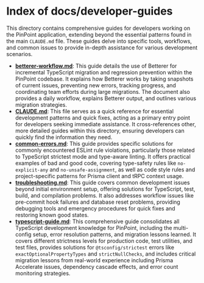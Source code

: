 # Index of docs/developer-guides

This directory contains comprehensive guides for developers working on the PinPoint application, extending beyond the essential patterns found in the main `CLAUDE.md` file. These guides delve into specific tools, workflows, and common issues to provide in-depth assistance for various development scenarios.

- **[betterer-workflow.md](./betterer-workflow.md)**: This guide details the use of Betterer for incremental TypeScript migration and regression prevention within the PinPoint codebase. It explains how Betterer works by taking snapshots of current issues, preventing new errors, tracking progress, and coordinating team efforts during large migrations. The document also provides a daily workflow, explains Betterer output, and outlines various migration strategies.
- **[CLAUDE.md](./CLAUDE.md)**: This file serves as a quick reference for essential development patterns and quick fixes, acting as a primary entry point for developers seeking immediate assistance. It cross-references other, more detailed guides within this directory, ensuring developers can quickly find the information they need.
- **[common-errors.md](./common-errors.md)**: This guide provides specific solutions for commonly encountered ESLint rule violations, particularly those related to TypeScript strictest mode and type-aware linting. It offers practical examples of bad and good code, covering type-safety rules like `no-explicit-any` and `no-unsafe-assignment`, as well as code style rules and project-specific patterns for Prisma client and tRPC context usage.
- **[troubleshooting.md](./troubleshooting.md)**: This guide covers common development issues beyond initial environment setup, offering solutions for TypeScript, test, build, and compilation problems. It also addresses workflow issues like pre-commit hook failures and database reset problems, providing debugging tools and emergency procedures for quick fixes and restoring known good states.
- **[typescript-guide.md](./typescript-guide.md)**: This comprehensive guide consolidates all TypeScript development knowledge for PinPoint, including the multi-config setup, error resolution patterns, and migration lessons learned. It covers different strictness levels for production code, test utilities, and test files, provides solutions for `@tsconfig/strictest` errors like `exactOptionalPropertyTypes` and `strictNullChecks`, and includes critical migration lessons from real-world experience including Prisma Accelerate issues, dependency cascade effects, and error count monitoring strategies.
